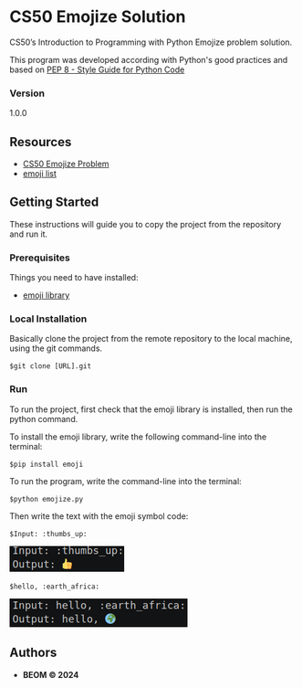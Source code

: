 # CS50 Emojize Solution
CS50’s Introduction to Programming with Python Emojize problem solution.

This program was developed according with Python's good practices and based on [PEP 8 - Style Guide for Python Code](https://peps.python.org/pep-0008/)

### Version
1.0.0


## Resources
* [CS50 Emojize Problem](https://cs50.harvard.edu/python/2022/psets/4/emojize/)
* [emoji list](https://carpedm20.github.io/emoji/all.html?enableList=enable_list_alias)


## Getting Started

These instructions will guide you to copy the project from the repository and run it.

### Prerequisites

Things you need to have installed:
* [emoji library](https://pypi.org/project/emoji/)

### Local Installation

Basically clone the project from the remote repository to the local machine, using the git commands.

```
$git clone [URL].git
```

### Run
To run the project, first check that the emoji library is installed, then run the python command.

To install the emoji library, write the following command-line into the terminal:
```
$pip install emoji
```

To run the program, write the command-line into the terminal:
```
$python emojize.py
```
Then write the text with the emoji symbol code:
```
$Input: :thumbs_up:
```
![thumbs up output](./output_thumbs_up.png)
```
$hello, :earth_africa:
```
![output earth africa](./output_earth_africa.png)


## Authors

* **BEOM &copy; 2024**

